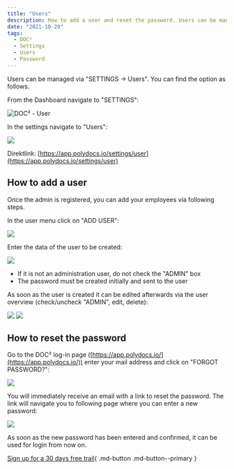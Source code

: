 ```yaml
---
title: "Users"
description: How to add a user and reset the password. Users can be managed in User Settings. Find all options here.
date: "2021-10-29"
tags:
  - DOC²
  - Settings
  - Users
  - Password
---
```


Users can be managed via "SETTINGS -> Users". You can find the option as follows.

From the Dashboard navigate to "SETTINGS":

![DOC² - User](/_images/doc2/Users_1.png)

In the settings navigate to "Users":

![](/_images/doc2/Users_2.png)

Direktlink: [https://app.polydocs.io/settings/user](https://app.polydocs.io/settings/user)

## How to add a user

Once the admin is registered, you can add your employees via following steps.

In the user menu click on "ADD USER":

![](/_images/doc2/Users_3.png)

Enter the data of the user to be created:

![](/_images/doc2/Users_4.png)

- If it is not an administration user, do not check the "ADMIN" box
- The password must be created initially and sent to the user

As soon as the user is created it can be edited afterwards via the user overview (check/uncheck "ADMIN", edit, delete):

![](/_images/doc2/Users_5.1.png)
![](/_images/doc2/Users_5.2.png)

## How to reset the password

Go to the DOC² log-in page ([https://app.polydocs.io/](https://app.polydocs.io/)) enter your mail address and click on "FORGOT PASSWORD?":

![](/_images/doc2/Users_6.png)

You will immediately receive an email with a link to reset the password. The link will navigate you to following page where you can enter a new password:

![](/_images/doc2/Users_7.png)

As soon as the new password has been entered and confirmed, it can be used for login from now on.


[Sign up for a 30 days free trail](https://polydocs.io/free-trail/){ .md-button .md-button--primary }
